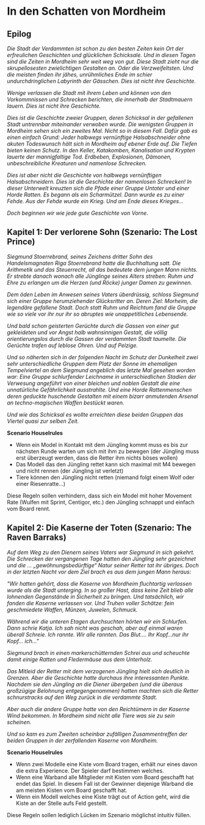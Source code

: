 # In den Schatten von Mordheim   

## Epilog   
*Die Stadt der Verdammten ist schon zu den besten Zeiten kein Ort der erfreulichen Geschichten und glücklichen Schicksale. Und in diesen Tagen sind die Zeiten in Mordheim sehr weit weg von gut. Diese Stadt zieht nur die skrupellosesten zwielichtigen Gestalten an. Oder die Verzweifeltsten. Und die meisten finden ihr jähes, unrühmliches Ende im schier undurchdringlichen Labyrinth der Gässchen. Dies ist nicht ihre Geschichte.*

*Wenige verlassen die Stadt mit ihrem Leben und können von den Vorkommnissen und Schrecken berichten, die innerhalb der Stadtmauern lauern. Dies ist nicht ihre Geschichte.*

*Dies ist die Geschichte zweier Gruppen, deren Schicksal in der gefallenen Stadt untrennbar miteinander verwoben wurde. Die wenigsten Gruppen in Mordheim sehen sich ein zweites Mal. Nicht so in diesem Fall. Dafür gab es einen einfach Grund: Jeder halbwegs vernünftige Halsabschneider ohne akuten Todeswunsch hält sich in Mordheim auf ebener Erde auf. Die Tiefen bieten keinen Schutz. In den Keller, Katakomben, Kanalisation und Krypten lauerte der mannigfaltige Tod. Erdbeben, Explosionen, Dämonen, unbeschreibliche Kreaturen und namenlose Schrecken.*

*Dies ist aber nicht die Geschichte von halbwegs vernünftigen Halsabschneidern. Dies ist die Geschichte der namenlosen Schrecken! In dieser Unterwelt kreuzten sich die Pfade einer Gruppe Untoter und einer Horde Ratten. Es begann als ein Scharmützel. Dann wurde es zu einer Fehde. Aus der Fehde wurde ein Krieg. Und am Ende dieses Krieges…*

*Doch beginnen wir wie jede gute Geschichte von Vorne.*


## Kapitel 1: Der verlorene Sohn (Szenario: The Lost Prince)  

*Siegmund Stoerrebrand, seines Zeichens dritter Sohn des Handelsmagnaten Riga Stoerrebrand hatte die Buchhaltung satt. Die Arithmetik und das Steuerrecht, all das bedeutete dem jungen Mann nichts. Er strebte danach wonach alle Jünglinge seines Alters streben: Ruhm und Ehre zu erlangen um die Herzen (und Röcke) junger Damen zu gewinnen.*

*Dem öden Leben im Anwesen seines Vaters überdrüssig, schloss Siegmund sich einer Gruppe herumziehender Glücksritter an. Deren Ziel: Morheim, die legendäre gefallene Stadt. Doch statt Ruhm und Reichtum fand die Gruppe wie so viele vor ihr nur ihr so abruptes wie unappetitliches Lebensende.*

*Und bald schon geisterten Gerüchte durch die Gassen von einer gut gekleideten und vor Angst halb wahnsinnigen Gestalt, die völlig orientierungslos durch die Gassen der verdammten Stadt taumelte. Die Gerüchte trafen auf leblose Ohren. Und auf Pelzige.* 

*Und so näherten sich in der folgenden Nacht im Schutz der Dunkelheit zwei sehr unterschiedliche Gruppen dem Platz der Sonne im ehemaligen Tempelviertel an dem Siegmund angeblich das letzte Mal gesehen worden war: Eine Gruppe schlurfender Leichname in unterschiedlichen Stadien der Verwesung angeführt von einer bleichen und noblen Gestalt die eine unnatürliche Gefährlichkeit ausstrahlte. Und eine Horde Rattenmenschen deren geduckte huschende Gestalten mit einem bizarr anmutenden Arsenal an techno-magischen Waffen bestückt waren.*

*Und wie das Schicksal es wollte erreichten diese beiden Gruppen das Viertel quasi zur selben Zeit.*

**Scenario Houselrules**  
-	Wenn ein Model in Kontakt mit dem Jüngling kommt muss es bis zur nächsten Runde warten um sich mit ihm zu bewegen (der Jüngling muss erst überzeugt werden, dass die Retter ihm nichts böses wollen)
-	Das Modell das den Jüngling rettet kann sich maximal mit M4 bewegen und nicht rennen (der Jüngling ist verletzt)
-	Tiere können den Jüngling nicht retten (niemand folgt einem Wolf oder einer Riesenratte…)

Diese Regeln sollen verhindern, dass sich ein Model mit hoher Movement Rate (Wulfen mit Sprint, Centigor, etc.) den Jüngling schnappt und einfach vom Board rennt.



## Kapitel 2: Die Kaserne der Toten (Szenario: The Raven Barraks)
*Auf dem Weg zu den Dienern seines Vaters war Siegmund in sich gekehrt. Die Schrecken der vergangenen Tage hatten den Jüngling sehr gezeichnet und die … „gewöhnungsbedürftige“ Natur seiner Retter tat ihr übriges. Doch in der letzten Nacht vor dem Ziel brach es aus dem jungen Mann heraus:*

*"Wir hatten gehört, dass die Kaserne von Mordheim fluchtartig verlassen wurde als die Stadt unterging. In so großer Hast, dass keine Zeit blieb alle lohnenden Gegenstände in Sicherheit zu bringen. Und tatsächlich, wir fanden die Kaserne verlassen vor. Und Truhen voller Schätze: fein geschmiedete Waffen, Münzen, Juwelen, Schmuck.*

*Während wir die unteren Etagen durchsuchten hörten wir ein Schlurfen. Dann schrie Katja. Ich sah nicht was geschah, aber auf einmal waren überall Schreie. Ich rannte. Wir alle rannten. Das Blut…. Ihr Kopf…nur ihr Kopf… ich…"*

*Siegmund brach in einen markerschütternden Schrei aus und scheuchte damit einige Ratten und Fledermäuse aus dem Unterholz.*

*Das Mitleid der Retter mit dem verzogenen Jüngling hielt sich deutlich in Grenzen. Aber die Geschichte hatte durchaus ihre interessanten Punkte. Nachdem sie den Jüngling an die Diener übergeben (und die überaus großzügige Belohnung entgegengenommen) hatten machten sich die Retter schnurstracks auf den Weg zurück in die verdammte Stadt.*

*Aber auch die andere Gruppe hatte von den Reichtümern in der Kaserne Wind bekommen. In Mordheim sind nicht alle Tiere was sie zu sein scheinen.*

*Und so kam es zum Zweiten scheinbar zufälligen Zusammentreffen der beiden Gruppen in der zerfallenden Kaserne von Mordheim.*


**Scenario Houselrules**  
-	Wenn zwei Modelle eine Kiste vom Board tragen, erhält nur eines davon die extra Experience. Der Spieler darf bestimmen welches.
-	Wenn eine Warband alle Mitglieder mit Kisten vom Board geschafft hat endet das Spiel. In diesem Fall ist der Gewinner diejenige Warband die am meisten Kisten vom Board geschafft hat.
-	Wenn ein Modell welches eine Kiste trägt out of Action geht, wird die Kiste an der Stelle aufs Feld gestellt.

Diese Regeln sollen lediglich Lücken im Szenario möglichst intuitiv füllen.
